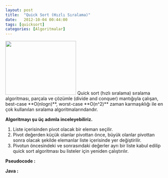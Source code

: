```yaml
---
layout: post
title:  "Quick Sort (Hızlı Sıralama)"
date:   2012-10-04 00:44:00
tags: [quicksort]
categories: [Algoritmalar]
---
```


<img class="alignright size-full wp-image-68" title="Sorting_quicksort_anim" alt="" src="{{site.baseurl}}/assets/images/2011/04/Sorting_quicksort_anim.gif" width="220" height="168" />
Quick sort (hızlı sıralama) sıralama algoritması, parçala ve çözümle (divide and conquer) mantığıyla çalışan, best-case **O(nlogn)**, worst-case **O(n^2)** zaman karmaşıklığı ile en çok kullanılan sıralama algoritmalarındandır.

**Algoritmayı şu üç adımla inceleyebiliriz.**

1. Liste içerisinden pivot olacak bir eleman seçilir.
2. Pivot değerden küçük olanlar pivottan önce, büyük olanlar pivottan sonra olacak şekilde elemanlar liste içerisinde yer değiştirilir.
3. Pivotun öncesindeki ve sonrasındaki değerler ayrı bir liste kabul edilip quick sort algoritması bu listeler için yeniden çalıştırılır.

**Pseudocode :**
<script src="https://gist.github.com/tolpp/676593ce32b36974fb27.js"></script>
**Java :**
<script src="https://gist.github.com/tolpp/bcf7908f41f09ea258b2.js"></script>